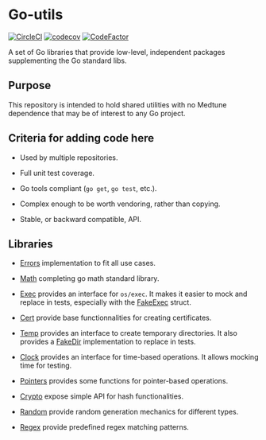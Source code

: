 # Go-utils

[![CircleCI](https://circleci.com/gh/medtune/go-utils/tree/master.svg?style=svg)](https://circleci.com/gh/medtune/go-utils/tree/master) [![codecov](https://codecov.io/gh/medtune/beta-platform/branch/master/graph/badge.svg)](https://codecov.io/gh/medtune/beta-platform) [![CodeFactor](https://www.codefactor.io/repository/github/medtune/go-utils/badge)](https://www.codefactor.io/repository/github/medtune/go-utils)


A set of Go libraries that provide low-level, independent packages supplementing the Go standard libs.


## Purpose

This repository is intended to hold shared utilities
with no Medtune dependence that may be of interest
to any Go project.


## Criteria for adding code here

- Used by multiple repositories.

- Full unit test coverage.

- Go tools compliant (`go get`, `go test`, etc.).

- Complex enough to be worth vendoring, rather than copying.

- Stable, or backward compatible, API.

## Libraries


- [Errors](/errors) implementation to fit all use cases.

- [Math](/math) completing go math standard library.

- [Exec](/exec) provides an interface for `os/exec`. It makes it easier
  to mock and replace in tests, especially with
  the [FakeExec](exec/testing/fake_exec.go) struct.

- [Cert](/cert) provide base functionnalities for creating certificates.

- [Temp](/temp) provides an interface to create temporary directories. It also
  provides a [FakeDir](temp/temptest) implementation to replace in tests.

- [Clock](/clock) provides an interface for time-based operations.  It allows
  mocking time for testing.
  
- [Pointers](/pointers) provides some functions for pointer-based operations.

- [Crypto](/crypto) expose simple API for hash functionalities.

- [Random](/random) provide random generation mechanics for different types.

- [Regex](/regex) provide predefined regex matching patterns.

